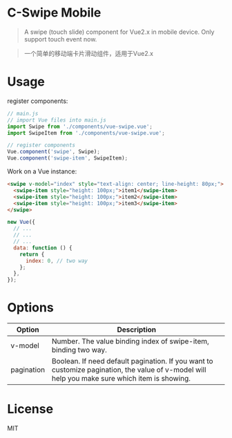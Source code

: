 # C-Swipe Mobile

> A swipe (touch slide) component for Vue2.x in mobile device.
> Only support touch event now.

> 一个简单的移动端卡片滑动组件，适用于Vue2.x
# Usage

register components:

```js
// main.js
// import Vue files into main.js
import Swipe from './components/vue-swipe.vue';
import SwipeItem from './components/vue-swipe.vue';

// register components
Vue.component('swipe', Swipe);
Vue.component('swipe-item', SwipeItem);

```

Work on a Vue instance:

```html
<swipe v-model="index" style="text-align: center; line-height: 80px;">
  <swipe-item style="height: 100px;">item1</swipe-item>
  <swipe-item style="height: 100px;">item2</swipe-item>
  <swipe-item style="height: 100px;">item3</swipe-item>
</swipe>
```

```js
new Vue({
  // ...
  // ...
  // ...
  data: function () {
    return {
      index: 0, // two way
    };
  },
});
```


# Options

| Option |  Description |
| ------ |    -------   |
| v-model| Number. The value binding index of swipe-item, binding two way. |
| pagination | Boolean. If need default pagination. If you want to customize pagination, the value of v-model will help you make sure which item is showing. |

# License

MIT
